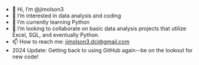 - 👋 Hi, I’m @jimolson3
- 👀 I’m interested in data analysis and coding
- 🌱 I’m currently learning Python
- 💞️ I’m looking to collaborate on basic data analysis projects that utilize Excel, SQL, and eventually Python.
- 📫 How to reach me:  jimolson3.dci@gmail.com
- 2024 Update:  Getting back to using GitHub again--be on the lookout for new code!

<!---
jimolson3/jimolson3 is a ✨ special ✨ repository because its `README.md` (this file) appears on your GitHub profile.
You can click the Preview link to take a look at your changes.
--->
